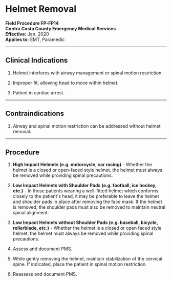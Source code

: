# Helmet Removal

**Field Procedure FP-FP14**  
**Contra Costa County Emergency Medical Services**  
**Effective:** Jan. 2020  
**Applies to:** EMT, Paramedic

---

## Clinical Indications

1. Helmet interferes with airway management or spinal motion restriction.

2. Improper fit, allowing head to move within helmet.

3. Patient in cardiac arrest.

---

## Contraindications

1. Airway and spinal motion restriction can be addressed without helmet removal.

---

## Procedure

1. **High Impact Helmets (e.g. motorcycle, car racing)** - Whether the helmet is a closed or open-faced style helmet, the helmet must always be removed while providing spinal precautions.

2. **Low Impact Helmets with Shoulder Pads (e.g. football, ice hockey, etc.)** - In those patients wearing a well-fitted helmet which conforms closely to the patient's head, it may be preferable to leave the helmet and shoulder pads in place after removing the face mask. If the helmet is removed, the shoulder pads must also be removed to maintain neutral spinal alignment.

3. **Low Impact Helmets without Shoulder Pads (e.g. baseball, bicycle, rollerblade, etc.)** - Whether the helmet is a closed or open faced style helmet, the helmet must always be removed while providing spinal precautions.

4. Assess and document PMS.

5. While gently removing the helmet, maintain stabilization of the cervical spine. If indicated, place the patient in spinal motion restriction.

6. Reassess and document PMS.


